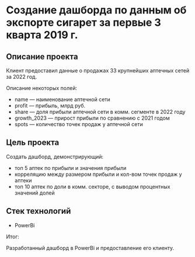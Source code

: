 # Создание дашборда по данным об экспорте сигарет за первые 3 кварта 2019 г.

## Описание проекта

Клиент предоставил данные о продажах 33 крупнейших аптечных сетей за 2022 год.

Описание некоторых полей:
- name — наименование аптечной сети
- profit — прибыль, млрд руб.
- share — доля прибыли аптечной сети в комм. сегменте в 2022 году
- growth_2023 — прирост прибыли по сравнению с 2021 годом
- spots — количество точек продаж у аптечной сети


## Цель проекта

Создать дашборд, демонстрирующий:
* топ 5 аптек по прибыли и значения прибыли 
* корреляцию между размером прибыли и кол-вом точек продаж у аптеки
* топ 10 аптек по доли в комм. секторе, с выводом процентных значений долей


## Стек технологий
* PowerBi


Итог:

Разработанный дашборд в PowerBi и предоставление его клиенту. 
